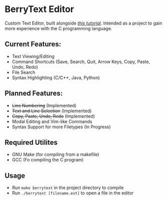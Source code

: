 # BerryText Editor

Custom Text Editor, built alongside *[this tutorial](https://viewsourcecode.org/snaptoken/kilo/)*.
Intended as a project to gain more experience with the C programming language.

## Current Features:

- Text Viewing/Editing
- Command Shortcuts (Save, Search, Quit, Arrow Keys, Copy, Paste, Undo, Redo)
- File Search
- Syntax Highlighting (C/C++, Java, Python)

## Planned Features:

- ~~Line Numbering~~ (Implemented)
- ~~Text and Line Selection~~ (Implemented)
- ~~Copy, Paste, Undo, Redo~~ (Implemented)
- Modal Editing and Vim-like Commands
- Syntax Support for more Filetypes (In Progress)

## Required Utilites

- GNU Make (for compiling from a makefile)
- GCC (Fo compiling the C program)

## Usage

- Run `make berrytext` in the project directory to compile
- Run `./berrytext [filename.ext]` to open a file in the editor
